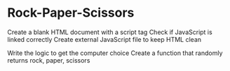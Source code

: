 # Rock-Paper-Scissors

Create a blank HTML document with a script tag
Check if JavaScript is linked correctly
Create external JavaScript file to keep HTML clean

Write the logic to get the computer choice
Create a function that randomly returns rock, paper, scissors

